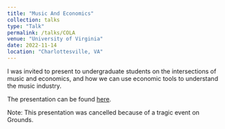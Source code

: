 ```yaml
---
title: "Music And Economics"
collection: talks
type: "Talk"
permalink: /talks/COLA
venue: "University of Virginia"
date: 2022-11-14
location: "Charlottesville, VA"
---
```


I was invited to present to undergraduate students on the intersections of music and economics, and how we can use economic tools to understand the music industry.

The presentation can be found [here](https://mschnidman.github.io/files/Schnidman_COLA_Presentation_Rev2_1610.pdf). 

Note: This presentation was cancelled because of a tragic event on Grounds. 

